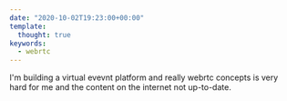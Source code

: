 ```yaml
---
date: "2020-10-02T19:23:00+00:00"
template:
  thought: true
keywords:
  - webrtc
---
```


I'm building a virtual evevnt platform and really webrtc concepts
is very hard for me and the content on the internet not up-to-date.
